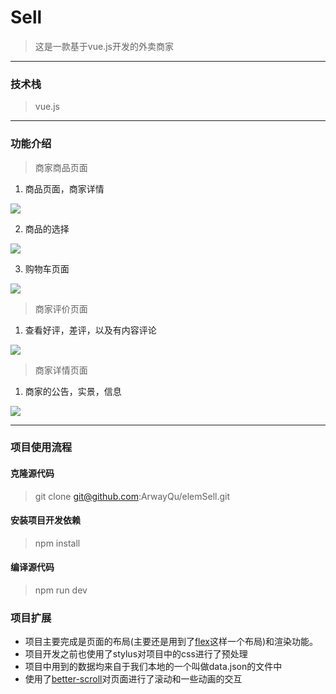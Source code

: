 # Sell
> 这是一款基于vue.js开发的外卖商家

---

### 技术栈
> vue.js

---

### 功能介绍

> 商家商品页面

1. 商品页面，商家详情

![](http://oz8x9vozq.bkt.clouddn.com/shop.gif)

2. 商品的选择

![](http://oz8x9vozq.bkt.clouddn.com/tx.gif)

3. 购物车页面

![](http://oz8x9vozq.bkt.clouddn.com/car.gif)

> 商家评价页面

1. 查看好评，差评，以及有内容评论

![](http://oz8x9vozq.bkt.clouddn.com/pj.gif)

> 商家详情页面

1. 商家的公告，实景，信息

![](http://oz8x9vozq.bkt.clouddn.com/seller.gif)

---

### 项目使用流程

#### 克隆源代码
> git clone git@github.com:ArwayQu/elemSell.git

#### 安装项目开发依赖
> npm install

#### 编译源代码
> npm run dev

### 项目扩展

- 项目主要完成是页面的布局(主要还是用到了[flex](http://www.ruanyifeng.com/blog/2015/07/flex-grammar.html?utm_source=tuicool)这样一个布局)和渲染功能。
- 项目开发之前也使用了stylus对项目中的css进行了预处理
- 项目中用到的数据均来自于我们本地的一个叫做data.json的文件中
- 使用了[better-scroll](https://ustbhuangyi.github.io/better-scroll/doc/)对页面进行了滚动和一些动画的交互

